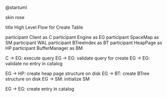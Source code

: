 @startuml


skin rose

title High Level Flow for Create Table

participant Client as C
participant Engine as EG
participant SpaceMap as SM
participant WAL
participant BTreeIndex as BT
participant HeapPage as HP
participant BufferManager as BM

C -> EG: execute query
EG -> EG: validate query for create
EG -> EG: validate no entry in catalog

EG -> HP: create heap page structure on disk
EG -> BT: create BTree structure on disk
EG -> SM: initialize SM

EG -> EG: create entry in catalog



